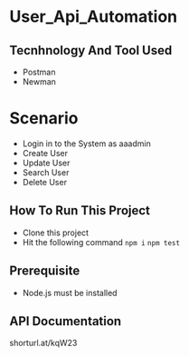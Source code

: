 # User_Api_Automation

## Tecnhnology And Tool Used
- Postman
- Newman

# Scenario
- Login in to the System as aaadmin
- Create User
- Update User
- Search User
- Delete User

## How To Run This Project
- Clone this project
- Hit the following command
``` npm i ```
``` npm test ```

## Prerequisite
- Node.js must be installed

## API Documentation
shorturl.at/kqW23
